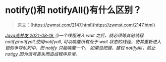 <!--yml
category: 未分类
date: 0001-01-01 00:00:00
-->

# notify()和 notifyAll()有什么区别？

> 原文：[https://zwmst.com/2147.html](https://zwmst.com/2147.html)

   [ *Java高并发* ](https://zwmst.com/java%e9%ab%98%e5%b9%b6%e5%8f%91)*[ <time datetime="2021-08-19T08:50:29+08:00"> 2021-08-19 </time> ](https://zwmst.com/2147.html)  当一个线程进入 wait 之后，就必须等其他线程 notify/notifyall,使用notifyall, 可以唤醒所有处于 wait 状态的线程，使其重新进入锁的争夺队列中，而 notify 只能唤醒一个。
如果没把握，建议 notifyAll，防止 notigy 因为信号丢失而造成程序异常。*